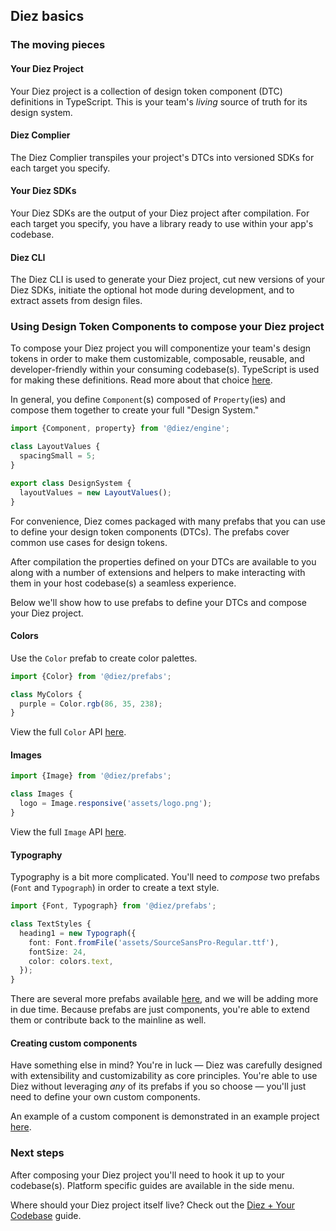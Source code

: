## Diez basics

### The moving pieces

#### Your Diez Project

Your Diez project is a collection of design token component (DTC) definitions in TypeScript. This is your team's _living_ source of truth for its design system.

#### Diez Complier

The Diez Complier transpiles your project's DTCs into versioned SDKs for each target you specify.

#### Your Diez SDKs

Your Diez SDKs are the output of your Diez project after compilation. For each target you specify, you have a library ready to use within your app's codebase.

#### Diez CLI

The Diez CLI is used to generate your Diez project, cut new versions of your Diez SDKs, initiate the optional hot mode during development, and to extract assets from design files.

### Using Design Token Components to compose your Diez project

To compose your Diez project you will componentize your team's design tokens in order to make them customizable, composable, reusable, and developer-friendly within your consuming codebase(s). TypeScript is used for making these definitions. Read more about that choice [here](/faq/#typescript).

In general, you define `Component`(s) composed of `Property`(ies) and compose them together to create your full "Design System."

```typescript
import {Component, property} from '@diez/engine';

class LayoutValues {
  spacingSmall = 5;
}

export class DesignSystem {
  layoutValues = new LayoutValues();
}
```

For convenience, Diez comes packaged with many prefabs that you can use to define your design token components (DTCs). The prefabs cover common use cases for design tokens.

After compilation the properties defined on your DTCs are available to you along with a number of extensions and helpers to make interacting with them in your host codebase(s) a seamless experience.

Below we'll show how to use prefabs to define your DTCs and compose your Diez project.

#### Colors

Use the `Color` prefab to create color palettes.

```typescript
import {Color} from '@diez/prefabs';

class MyColors {
  purple = Color.rgb(86, 35, 238);
}
```

View the full `Color` API [here](/docs/latest/classes/color.image.html).

#### Images

```typescript
import {Image} from '@diez/prefabs';

class Images {
  logo = Image.responsive('assets/logo.png');
}
```

View the full `Image` API [here](/docs/latest/classes/prefabs.image.html).

#### Typography

Typography is a bit more complicated. You'll need to _compose_ two prefabs (`Font` and `Typograph`) in order to create a text style.

```typescript
import {Font, Typograph} from '@diez/prefabs';

class TextStyles {
  heading1 = new Typograph({
    font: Font.fromFile('assets/SourceSansPro-Regular.ttf'),
    fontSize: 24,
    color: colors.text,
  });
}
```

There are several more prefabs available [here](/docs/latest/modules/prefabs.html), and we will be adding more in due time. Because prefabs are just components, you're able to extend them or contribute back to the mainline as well.

#### Creating custom components

Have something else in mind? You're in luck — Diez was carefully designed with extensibility and customizability as core principles. You're able to use Diez without leveraging _any_ of its prefabs if you so choose — you'll just need to define your own custom components.

An example of a custom component is demonstrated in an example project [here](https://github.com/diez/diez/blob/master/examples/lorem-ipsum/src/components/Margin.ts).

### Next steps

After composing your Diez project you'll need to hook it up to your codebase(s). Platform specific guides are available in the side menu.

Where should your Diez project itself live? Check out the [Diez + Your Codebase](/getting-started/your-codebase) guide.
